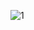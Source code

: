 ![1](https://user-images.githubusercontent.com/50112456/56975770-2efc9c80-6b7a-11e9-9e0c-5bc8403d9fdb.jpg)
